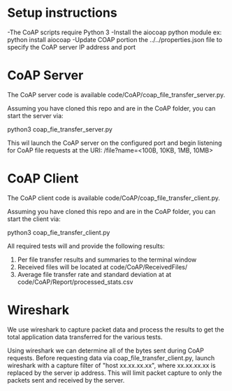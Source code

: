 # Setup instructions
-The CoAP scripts require Python 3
-Install the aiocoap python module ex: python install aiocoap
-Update COAP portion the ../../properties.json file to specify the CoAP server
 IP address and port

# CoAP Server
The CoAP server code is available code/CoAP/coap_file_transfer_server.py. 

Assuming you have cloned this repo and are in the CoAP folder, you can start the server via:

python3 coap_fie_transfer_server.py

This wil launch the CoAP server on the configured port and begin listening for CoAP file requests at the URI: 
/file?name=<100B, 10KB, 1MB, 10MB>

# CoAP Client
The CoAP client code is available code/CoAP/coap_file_transfer_client.py. 

Assuming you have cloned this repo and are in the CoAP folder, you can start the
client via:

python3 coap_fie_transfer_client.py

All required tests will and provide the following results:
1) Per file transfer results and summaries to the terminal window
2) Received files will be located at code/CoAP/ReceivedFiles/
3) Average file transfer rate and standard deviation at at code/CoAP/Report/processed_stats.csv

# Wireshark
We use wireshark to capture packet data and process the results to get the total application data transferred for the
various tests.

Using wireshark we can determine all of the bytes sent during CoAP requests. Before requesting data via 
coap_file_transfer_client.py, launch wireshark with a capture filter of "host xx.xx.xx.xx", where xx.xx.xx.xx is 
replaced by the server ip address. This will limit packet capture to only the packets sent and received by the server.

